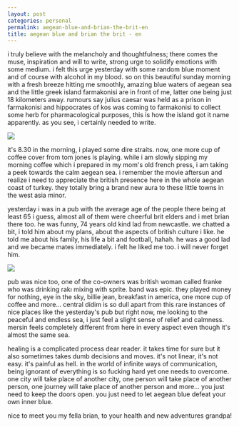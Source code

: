 ```yaml
---
layout: post
categories: personal
permalink: aegean-blue-and-brian-the-brit-en
title: aegean blue and brian the brit - en
---
```

i truly believe with the melancholy and thoughtfulness; there comes the muse, inspiration and will to write, strong urge to solidify emotions with some medium. i felt this urge yesterday with some random blue moment and of course with alcohol in my blood. so on this beautiful sunday morning with a fresh breeze hitting me smoothly, amazing blue waters of aegean sea and the little greek island farmakonisi are in front of me, latter one being just 18 kilometers away. rumours say julius caesar was held as a prison in farmakonisi and hippocrates of kos was coming to farmakonisi to collect some herb for pharmacological purposes, this is how the island got it name apparently. as you see, i certainly needed to write.

![]({{site.baseurl}}/images/didim1.jpg)

it's 8.30 in the morning, i played some dire straits. now, one more cup of coffee cover from tom jones is playing. while i am slowly sipping my morning coffee which i prepared in my mom's old french press, i am taking a peek towards the calm aegean sea. i remember the movie aftersun and realize i need to appreciate the british presence here in the whole aegean coast of turkey. they totally bring a brand new aura to these little towns in the west asia minor.

yesterday i was in a pub with the average age of the people there being at least 65 i guess, almost all of them were cheerful brit elders and i met brian there too. he was funny, 74 years old kind lad from newcastle. we chatted a bit, i told him about my plans, about the aspects of british culture i like. he told me about his family, his life a bit and football, hahah. he was a good lad and we became mates immediately. i felt he liked me too. i will never forget him. 

![]({{site.baseurl}}/images/didim2.jpg)

pub was nice too, one of the co-owners was british woman called franke who was drinking rakı mixing with sprite. band was epic. they played money for nothing, eye in the sky, billie jean, breakfast in america, one more cup of coffee and more... central didim is so dull apart from this rare instances of nice places like the yesterday's pub but right now, me looking to the peaceful and endless sea, i just feel a slight sense of relief and calmness. mersin feels completely different from here in every aspect even though it's almost the same sea. 

healing is a complicated process dear reader. it takes time for sure but it also sometimes takes dumb decisions and moves. it's not linear, it's not easy. it's painful as hell. in the world of infinite ways of communication, being ignorant of everything is so fucking hard yet one needs to overcome. one city will take place of another city, one person will take place of another person, one journey will take place of another person and more... you just need to keep the doors open. you just need to let aegean blue defeat your own inner blue.

nice to meet you my fella brian, to your health and new adventures grandpa!